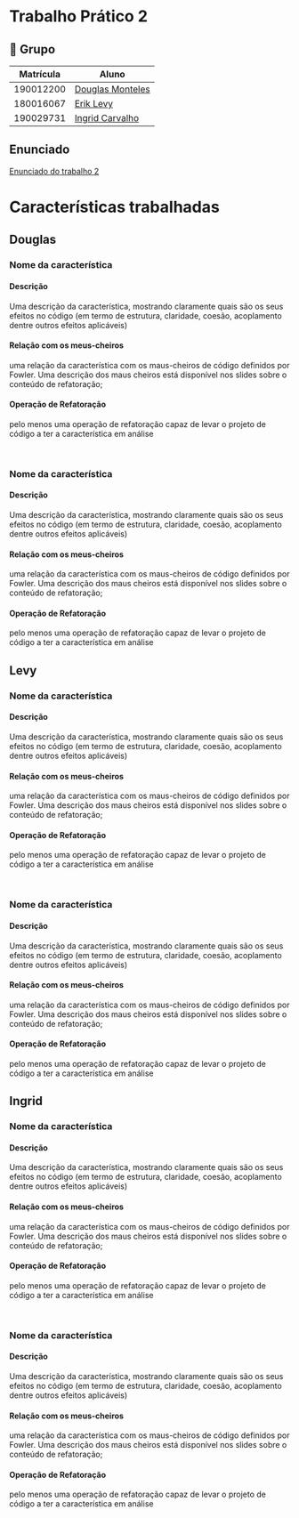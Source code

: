 # Trabalho Prático 2

## 👥 Grupo

| Matrícula | Aluno                                                      | 
| --------- | ---------------------------------------------------------- |
| 190012200	| [Douglas Monteles](https://github.com/DouglasMonteles)  |
| 180016067	| [Erik Levy](https://github.com/Eric-chagas)  |
| 190029731 | [Ingrid Carvalho](https://github.com/IngridSCarvalho)      |

## Enunciado

[Enunciado do trabalho 2](https://github.com/andrelanna/fga0242/blob/master/tp2/README.md)

# Características trabalhadas

## Douglas

### Nome da característica

#### Descrição
Uma descrição da característica, mostrando claramente quais são os seus efeitos no código (em termo de estrutura, claridade, coesão, acoplamento dentre outros efeitos aplicáveis)

#### Relação com os meus-cheiros
uma relação da característica com os maus-cheiros de código definidos por Fowler. Uma descrição dos maus cheiros está disponível nos slides sobre o conteúdo de refatoração;

#### Operação de Refatoração
pelo menos uma operação de refatoração capaz de levar o projeto de código a ter a característica em análise

<br/>

### Nome da característica

#### Descrição
Uma descrição da característica, mostrando claramente quais são os seus efeitos no código (em termo de estrutura, claridade, coesão, acoplamento dentre outros efeitos aplicáveis)

#### Relação com os meus-cheiros
uma relação da característica com os maus-cheiros de código definidos por Fowler. Uma descrição dos maus cheiros está disponível nos slides sobre o conteúdo de refatoração;

#### Operação de Refatoração
pelo menos uma operação de refatoração capaz de levar o projeto de código a ter a característica em análise

## Levy

### Nome da característica

#### Descrição
Uma descrição da característica, mostrando claramente quais são os seus efeitos no código (em termo de estrutura, claridade, coesão, acoplamento dentre outros efeitos aplicáveis)

#### Relação com os meus-cheiros
uma relação da característica com os maus-cheiros de código definidos por Fowler. Uma descrição dos maus cheiros está disponível nos slides sobre o conteúdo de refatoração;

#### Operação de Refatoração
pelo menos uma operação de refatoração capaz de levar o projeto de código a ter a característica em análise

<br/>

### Nome da característica

#### Descrição
Uma descrição da característica, mostrando claramente quais são os seus efeitos no código (em termo de estrutura, claridade, coesão, acoplamento dentre outros efeitos aplicáveis)

#### Relação com os meus-cheiros
uma relação da característica com os maus-cheiros de código definidos por Fowler. Uma descrição dos maus cheiros está disponível nos slides sobre o conteúdo de refatoração;

#### Operação de Refatoração
pelo menos uma operação de refatoração capaz de levar o projeto de código a ter a característica em análise


## Ingrid

### Nome da característica

#### Descrição
Uma descrição da característica, mostrando claramente quais são os seus efeitos no código (em termo de estrutura, claridade, coesão, acoplamento dentre outros efeitos aplicáveis)

#### Relação com os meus-cheiros
uma relação da característica com os maus-cheiros de código definidos por Fowler. Uma descrição dos maus cheiros está disponível nos slides sobre o conteúdo de refatoração;

#### Operação de Refatoração
pelo menos uma operação de refatoração capaz de levar o projeto de código a ter a característica em análise

<br/>

### Nome da característica

#### Descrição
Uma descrição da característica, mostrando claramente quais são os seus efeitos no código (em termo de estrutura, claridade, coesão, acoplamento dentre outros efeitos aplicáveis)

#### Relação com os meus-cheiros
uma relação da característica com os maus-cheiros de código definidos por Fowler. Uma descrição dos maus cheiros está disponível nos slides sobre o conteúdo de refatoração;

#### Operação de Refatoração
pelo menos uma operação de refatoração capaz de levar o projeto de código a ter a característica em análise

